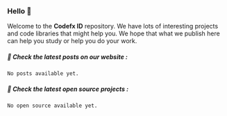 ### Hello 👋

Welcome to the **Codefx ID** repository. We have lots of interesting projects and code libraries that might help you. We hope that what we publish here can help you study or help you do your work.

##### 📢 Check the latest posts on our website :
    No posts available yet.

##### 📢 Check the latest open source projects :
    No open source available yet.